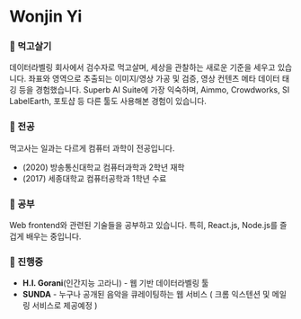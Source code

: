 # Wonjin Yi

 
### 🔭 먹고살기

데이터라벨링 회사에서 검수자로 먹고살며, 세상을 관찰하는 새로운 기준을 세우고 있습니다. 좌표와 영역으로 추출되는 이미지/영상 가공 및 검증, 영상 컨텐츠 메타 데이터 태깅 등을 경험했습니다.
Superb AI Suite에 가장 익숙하며, Aimmo, Crowdworks, SI LabelEarth, 포토샵 등 다른 툴도 사용해본 경험이 있습니다.

### 🌱 전공
먹고사는 일과는 다르게 컴퓨터 과학이 전공입니다.
* (2020) 방송통신대학교 컴퓨터과학과 2학년 재학
* (2017) 세종대학교 컴퓨터공학과 1학년 수료

### 🤔 공부

Web frontend와 관련된 기술들을 공부하고 있습니다. 특히, React.js, Node.js를 즐겁게 배우는 중입니다.

### 👯 진행중
* **H.I. Gorani**(인간지능 고라니) - 웹 기반 데이터라벨링 툴
* **SUNDA** - 누구나 공개된 음악을 큐레이팅하는 웹 서비스 ( 크롬 익스텐션 및 메일링 서비스로 제공예정 )


<!--
**wonjinYi/wonjinYi** is a ✨ _special_ ✨ repository because its `README.md` (this file) appears on your GitHub profile.

Here are some ideas to get you started:

- 🔭 I’m currently working on ...
- 🌱 I’m currently learning ...
- 👯 I’m looking to collaborate on ...
- 🤔 I’m looking for help with ...
- 💬 Ask me about ...
- 📫 How to reach me: ...
- 😄 Pronouns: ...
- ⚡ Fun fact: ...
-->
